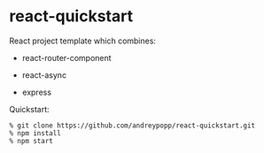 # react-quickstart

React project template which combines:

  * react-router-component

  * react-async

  * express

Quickstart:

    % git clone https://github.com/andreypopp/react-quickstart.git
    % npm install
    % npm start
